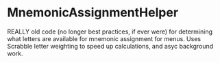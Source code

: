 # MnemonicAssignmentHelper
REALLY old code (no longer best practices, if ever were) for determining what letters are available for mnemonic assignment for menus.  Uses Scrabble letter weighting to speed up calculations, and asyc background work.
